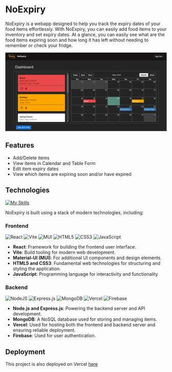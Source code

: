 # NoExpiry

NoExpiry is a webapp designed to help you track the expiry dates of your food items effortlessly. With NoExpiry, you can easily add food items to your inventory and set expiry dates. At a glance, you can easily see what are the food items expiring soon and how long it has left without needing to remember or check your fridge.

![image](https://raw.githubusercontent.com/Zaiqin/NoExpiry/main/client/src/assets/screenshot.png)

## Features

- Add/Delete items
- View items in Calendar and Table Form
- Edit item expiry dates
- View which items are expiring soon and/or have expired

## Technologies
[![My Skills](https://skillicons.dev/icons?i=react,vite,tailwind,firebase,nodejs,express,mongodb,vercel,html,css,js,github&theme=dark)](https://skillicons.dev)

NoExpiry is built using a stack of modern technologies, including:

### Frontend

![React](https://img.shields.io/badge/react-%2320232a.svg?style=for-the-badge&logo=react&logoColor=%2361DAFB)
![Vite](https://img.shields.io/badge/vite-%23646CFF.svg?style=for-the-badge&logo=vite&logoColor=white)
![MUI](https://img.shields.io/badge/MUI-%230081CB.svg?style=for-the-badge&logo=mui&logoColor=white)
![HTML5](https://img.shields.io/badge/html5-%23E34F26.svg?style=for-the-badge&logo=html5&logoColor=white)
![CSS3](https://img.shields.io/badge/css3-%231572B6.svg?style=for-the-badge&logo=css3&logoColor=white)
![JavaScript](https://img.shields.io/badge/javascript-%23323330.svg?style=for-the-badge&logo=javascript&logoColor=%23F7DF1E)
- **React**: Framework for building the frontend user interface.
- **Vite**: Build tooling for modern web development.
- **Material-UI (MUI)**: For additional UI components and design elements.
- **HTML5 and CSS3**: Fundamental web technologies for structuring and styling the application.
- **JavaScript**: Programming language for interactivity and functionality

### Backend

![NodeJS](https://img.shields.io/badge/node.js-6DA55F?style=for-the-badge&logo=node.js&logoColor=white)
![Express.js](https://img.shields.io/badge/express.js-%23404d59.svg?style=for-the-badge&logo=express&logoColor=%2361DAFB)
![MongoDB](https://img.shields.io/badge/MongoDB-%234ea94b.svg?style=for-the-badge&logo=mongodb&logoColor=white)
![Vercel](https://img.shields.io/badge/Vercel-black?style=for-the-badge&logo=vercel)
![Firebase](https://img.shields.io/badge/firebase-a08021?style=for-the-badge&logo=firebase&logoColor=ffcd34)
- **Node.js and Express.js**: Powering the backend server and API development.
- **MongoDB**: A NoSQL database used for storing and managing items.
- **Vercel**: Used for hosting both the frontend and backend server and ensuring reliable deployment.
- **Firebase**: Used for user authentication.

## Deployment

This project is also deployed on Vercel [here](https://no-expiry-client.vercel.app/)
